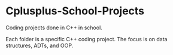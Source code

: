 # Cplusplus-School-Projects
Coding projects done in C++ in school. 

Each folder is a specific C++ coding project.
The focus is on data structures, ADTs, and OOP.
